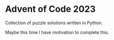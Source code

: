 # Advent of Code 2023

Collection of puzzle solutions written in Python.

Maybe this time I have motivation to complete this.
